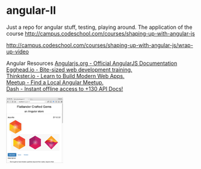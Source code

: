 # angular-II
Just a repo for angular stuff, testing, playing around.
The application of the course http://campus.codeschool.com/courses/shaping-up-with-angular-js

http://campus.codeschool.com/courses/shaping-up-with-angular-js/wrap-up-video

Angular Resources
[Angularjs.org - Official AngularJS Documentation](https://docs.angularjs.org/api)<br/>
[Egghead.io - Bite-sized web development training.](https://egghead.io)<br/>
[Thinkster.io - Learn to Build Modern Web Apps.](https://thinkster.io)<br/>
[Meetup - Find a Local Angular Meetup.](http://www.meetup.com)<br/>
[Dash - Instant offline access to +130 API Docs!](https://kapeli.com/dash)

<img width="30%" src="Screenshot 2016-04-25 18.26.04.png" alt=""/>
